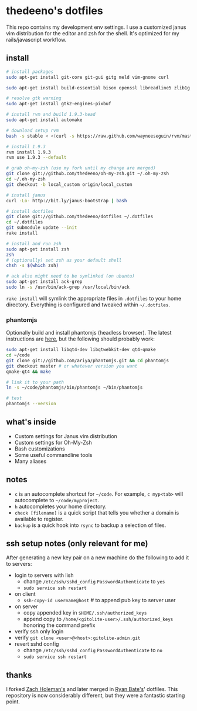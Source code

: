 # thedeeno's dotfiles

This repo contains my development env settings. I use a customized janus vim distribution for the editor and zsh for the shell. It's optimized for my rails/javascript workflow.

## install

```sh
# install packages
sudo apt-get install git-core git-gui gitg meld vim-gnome curl

sudo apt-get install build-essential bison openssl libreadline5 zlib1g zlib1g-dev libssl-dev libsqlite3-0 libsqlite3-dev sqlite3 libxml2-dev libmysqlclient-dev libxslt-dev libxml2-dev 

# resolve gtk warning
sudo apt-get install gtk2-engines-pixbuf

# install rvm and build 1.9.3-head
sudo apt-get install automake

# download setup rvm
bash -s stable < <(curl -s https://raw.github.com/wayneeseguin/rvm/master/binscripts/rvm-installer )

# install 1.9.3
rvm install 1.9.3
rvm use 1.9.3 --default

# grab oh-my-zsh (use my fork until my change are merged)
git clone git://github.com/thedeeno/oh-my-zsh.git ~/.oh-my-zsh
cd ~/.oh-my-zsh
git checkout -b local_custom origin/local_custom

# install janus
curl -Lo- http://bit.ly/janus-bootstrap | bash

# install dotfiles
git clone git://github.com/thedeeno/dotfiles ~/.dotfiles 
cd ~/.dotfiles
git submodule update --init
rake install

# install and run zsh
sudo apt-get install zsh
zsh
# (optionally) set zsh as your default shell
chsh -s $(which zsh)

# ack also might need to be symlinked (on ubuntu)
sudo apt-get install ack-grep
sudo ln -s /usr/bin/ack-grep /usr/local/bin/ack
```

`rake install` will symlink the appropriate files in `.dotfiles` to your home directory. Everything is configured and tweaked within `~/.dotfiles`.

### phantomjs

Optionally build and install phantomjs (headless browser). The
latest instructions are [here](http://code.google.com/p/phantomjs/wiki/BuildInstructions), but the following should probably work:

```sh
sudo apt-get install libqt4-dev libqtwebkit-dev qt4-qmake
cd ~/code
git clone git://github.com/ariya/phantomjs.git && cd phantomjs
git checkout master # or whatever version you want
qmake-qt4 && make

# link it to your path
ln -s ~/code/phantomjs/bin/phantomjs ~/bin/phantomjs

# test
phantomjs --version
```
## what's inside

- Custom settings for Janus vim distribution
- Custom settings for Oh-My-Zsh
- Bash customizations
- Some useful commandline tools
- Many aliases

## notes
- `c` is an autocomplete shortcut for `~/code`. For example, 
  `c myp<tab>` will autocomplete to `~/code/myproject`.
- `h` autocompletes your home directory.
- `check [filename]` is a quick script that tells you whether a domain is
  available to register.
- `backup` is a quick hook into `rsync` to backup a selection of files.

## ssh setup notes (only relevant for me)

After generating a new key pair on a new machine do the following to add
it to servers:

- login to servers with lish 
  - change `/etc/ssh/sshd_config` `PasswordAuthenticate` to `yes`
  - `sudo service ssh restart`
- on client
  - `ssh-copy-id username@host` # to append pub key to server user
- on server
  - copy appended key in `$HOME/.ssh/authorized_keys` 
  - append copy to `/home/<gitolite-user>/.ssh/authorized_keys` honoring the command prefix
- verify ssh only login
- verify `git clone <user>@<host>:gitolite-admin.git`
- revert sshd config
  - change `/etc/ssh/sshd_config` `PasswordAuthenticate` to `no`
  - `sudo service ssh restart`

## thanks

I forked [Zach Holeman's](http://github.com/holman) and later merged in 
[Ryan Bate's](http://github.com/ryanb)' dotfiles. This repository is now
considerably different, but they were a fantastic starting point.
